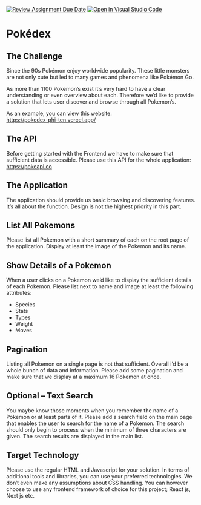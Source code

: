 [![Review Assignment Due Date](https://classroom.github.com/assets/deadline-readme-button-24ddc0f5d75046c5622901739e7c5dd533143b0c8e959d652212380cedb1ea36.svg)](https://classroom.github.com/a/bXvepBDW)
[![Open in Visual Studio Code](https://classroom.github.com/assets/open-in-vscode-718a45dd9cf7e7f842a935f5ebbe5719a5e09af4491e668f4dbf3b35d5cca122.svg)](https://classroom.github.com/online_ide?assignment_repo_id=11509819&assignment_repo_type=AssignmentRepo)
# Pokédex

## The Challenge

Since the 90s Pokémon enjoy worldwide popularity. These little monsters are not only cute but led to many games and phenomena like Pokémon Go.

As more than 1100 Pokemon’s exist it’s very hard to have a clear understanding or even overview about each. Therefore we’d like to provide a solution that lets user discover and browse through all Pokemon’s.

As an example, you can view this website: <br> https://pokedex-phi-ten.vercel.app/

## The API

Before getting started with the Frontend we have to make sure that sufficient data is accessible. Please use this API for the whole application: https://pokeapi.co

## The Application

The application should provide us basic browsing and discovering features. It’s all about the function. Design is not the highest priority in this part.

## List All Pokemons

Please list all Pokemon with a short summary of each on the root page of the application. Display at least the image of the Pokemon and its name.

## Show Details of a Pokemon

When a user clicks on a Pokemon we’d like to display the sufficient details of each Pokemon. Please list next to name and image at least the following attributes:

- Species
- Stats
- Types
- Weight
- Moves

## Pagination

Listing all Pokemon on a single page is not that sufficient. Overall i‘d be a whole bunch of data and information. Please add some pagination and make sure that we display at a maximum 16 Pokemon at once.

## Optional – Text Search

You maybe know those moments when you remember the name of a Pokemon or at least parts of it. Please add a search field on the main page that enables the user to search for the name of a Pokemon. The search should only begin to process when the minimum of three characters are given. The search results are displayed in the main list.

## Target Technology

Please use the regular HTML and Javascript for your solution. In terms of additional tools and libraries, you can use your preferred technologies. We don‘t even make any assumptions about CSS handling. You can however choose to use any frontend framework of choice for this project; React js, Next js etc.

